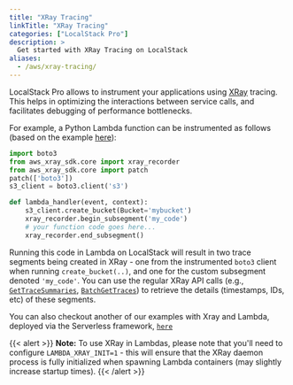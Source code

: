 ```yaml
---
title: "XRay Tracing"
linkTitle: "XRay Tracing"
categories: ["LocalStack Pro"]
description: >
  Get started with XRay Tracing on LocalStack
aliases:
  - /aws/xray-tracing/
---
```


LocalStack Pro allows to instrument your applications using [XRay](https://aws.amazon.com/xray/) tracing. This helps in optimizing the interactions between service calls, and facilitates debugging of performance bottlenecks.

For example, a Python Lambda function can be instrumented as follows (based on the example [here](https://docs.aws.amazon.com/lambda/latest/dg/python-tracing.html)):

```python
import boto3
from aws_xray_sdk.core import xray_recorder
from aws_xray_sdk.core import patch
patch(['boto3'])
s3_client = boto3.client('s3')

def lambda_handler(event, context):
    s3_client.create_bucket(Bucket='mybucket')
    xray_recorder.begin_subsegment('my_code')
    # your function code goes here...
    xray_recorder.end_subsegment()
```

Running this code in Lambda on LocalStack will result in two trace segments being created in XRay - one from the instrumented `boto3` client when running `create_bucket(..)`, and one for the custom subsegment denoted `'my_code'`. You can use the regular XRay API calls (e.g., [`GetTraceSummaries`](https://docs.aws.amazon.com/xray/latest/api/API_GetTraceSummaries.html), [`BatchGetTraces`](https://docs.aws.amazon.com/xray/latest/api/API_BatchGetTraces.html)) to retrieve the details (timestamps, IDs, etc) of these segments.

You can also checkout another of our examples with Xray and Lambda, deployed via the Serverless framework, [`here`](https://github.com/localstack/localstack-pro-samples/tree/master/lambda-xray)

{{< alert >}}
**Note:** To use XRay in Lambdas, please note that you'll need to configure `LAMBDA_XRAY_INIT=1` - this will ensure that the XRay daemon process is fully initialized when spawning Lambda containers (may slightly increase startup times).
{{< /alert >}}
